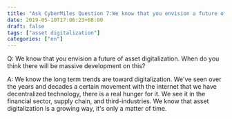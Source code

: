 ```yaml
---
title: "Ask CyberMiles Question 7:We know that you envision a future of asset digitalization. When do you think there will be massive development on this?"
date: 2019-05-10T17:06:23+08:00
draft: false
tags: ["asset digitalization"]
categories: ["en"]
---
```


Q:  We know that you envision a future of asset digitalization. When do you think there will be massive development on this?

A: We know the long term trends are toward digitalization. We've seen over the years and decades a certain movement with the internet that we have decentralized technology, there is a real hunger for it. We see it in the financial sector, supply chain, and third-industries. We know that asset digitalization is a growing way, it's only a matter of time. 

